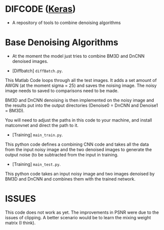 # DIFCODE ([Keras](https://keras.io/))

- A repository of tools to combine denoising algorithms


# Base Denoising Algorithms

- At the moment the model just tries to combine BM3D and DnCNN denoised images.


- [Diffbatch]  `diffBatch.py`.

This Matlab Code loops through all the test images.  It adds a set amount of AWGN (at
the moment sigma = 25) and saves the noising image.  The noisy image needs to
saved to comparisons need to be made. 

BM3D and DnCNN denoising is then implemented on the noisy image and the results
put into the output directories (Denoise0 = DnCNN and Denoise1 = BM3D).

You will need to adjust the paths in this code to your machine, and install
matconvnet and direct the path to it.

- [Training]  `main_train.py`.

This python code defines a combining CNN code and takes all the data from the
input noisy image and the two denoised images to generate the output noise (to
be subtracted from the input in training.

- [Training]  `main_test.py`.

This python code takes an input noisy image and two images denoised by BM3D and
DnCNN and combines them with the trained network.

# ISSUES

This code does not work as yet.  The improvements in PSNR were due to the issues
of clipping.  A better scenario would be to learn the mixing weight matrix (I
think).

